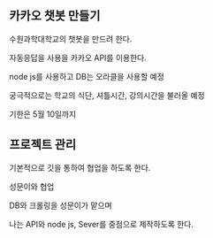 ## 카카오 챗봇 만들기

수원과학대학교의 챗봇을 만드려 한다.

자동응답을 사용을 카카오 API를 이용한다.

node js를 사용하고 DB는 오라클을 사용할 예정

궁극적으로는 학교의 식단, 셔틀시간, 강의시간을 불러올 예정

기한은 5월 10일까지

## 프로젝트 관리

기본적으로 깃을 통하여 협업을 하도록 한다.

성문이와 협업

DB와 크롤링을 성문이가 맡으며

나는 API와 node js, Sever를 중점으로 제작하도록 한다.
